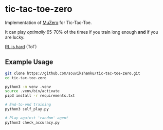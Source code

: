 # tic-tac-toe-zero

Implementation of [MuZero](https://arxiv.org/pdf/1911.08265) for Tic-Tac-Toe.

It can play _optimally_ 65-70% of the times if you train long enough **and** if you are lucky.

[RL is hard](https://www.alexirpan.com/2018/02/14/rl-hard.html) (ToT)

## Example Usage

```bash
git clone https://github.com/souvikshanku/tic-tac-toe-zero.git
cd tic-tac-toe-zero

python3 -m venv .venv
source .venv/bin/activate
pip3 install -r requirements.txt

# End-to-end training
python3 self_play.py

# Play against 'random' agent
python3 check_accuracy.py
```
